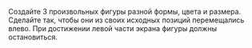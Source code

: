 Создайте 3 произвольных фигуры разной формы, цвета и размера. 
Сделайте так, чтобы они из своих исходных позиций перемещались влево. 
При достижении левой части экрана фигуры должны остановиться.